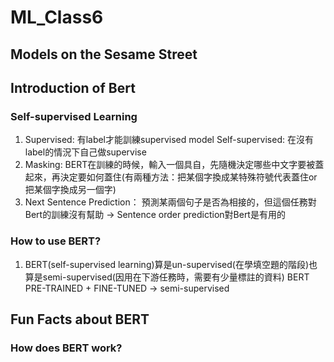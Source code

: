 # ML_Class6
## Models on the Sesame Street
## Introduction of Bert
### Self-supervised Learning
1. Supervised: 有label才能訓練supervised model
   Self-supervised: 在沒有label的情況下自己做supervise
2. Masking: BERT在訓練的時候，輸入一個具自，先隨機決定哪些中文字要被蓋起來，再決定要如何蓋住(有兩種方法：把某個字換成某特殊符號代表蓋住or把某個字換成另一個字)
3. Next Sentence Prediction： 預測某兩個句子是否為相接的，但這個任務對Bert的訓練沒有幫助 -> Sentence order prediction對Bert是有用的
### How to use BERT?
1. BERT(self-supervised learning)算是un-supervised(在學填空題的階段)也算是semi-supervised(因用在下游任務時，需要有少量標註的資料)
   BERT PRE-TRAINED + FINE-TUNED -> semi-supervised
## Fun Facts about BERT
### How does BERT work?


   

